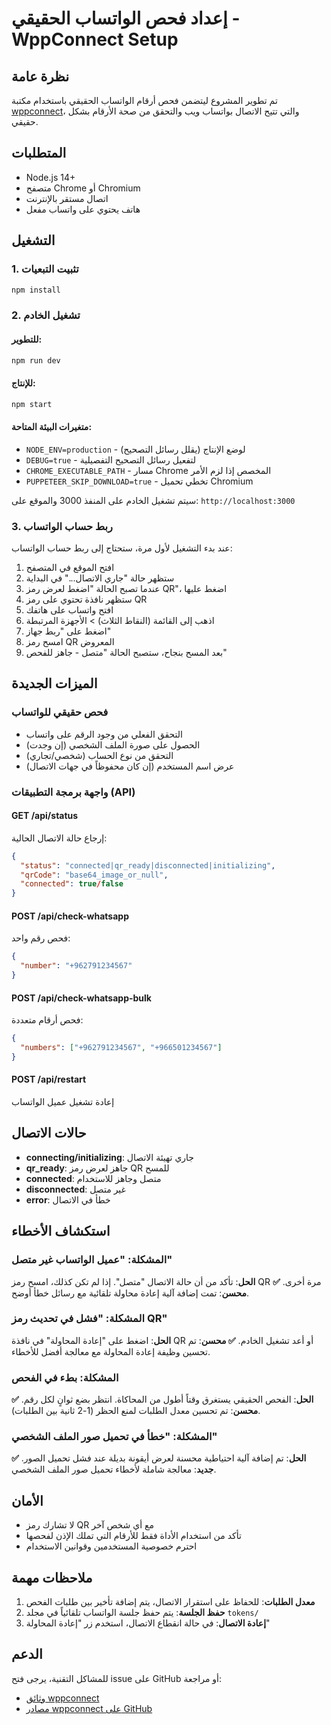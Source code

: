 # إعداد فحص الواتساب الحقيقي - WppConnect Setup

## نظرة عامة

تم تطوير المشروع ليتضمن فحص أرقام الواتساب الحقيقي باستخدام مكتبة [wppconnect](https://wppconnect.io/)، والتي تتيح الاتصال بواتساب ويب والتحقق من صحة الأرقام بشكل حقيقي.

## المتطلبات

- Node.js 14+ 
- متصفح Chrome أو Chromium
- اتصال مستقر بالإنترنت
- هاتف يحتوي على واتساب مفعل

## التشغيل

### 1. تثبيت التبعيات
```bash
npm install
```

### 2. تشغيل الخادم

#### للتطوير:
```bash
npm run dev
```

#### للإنتاج:
```bash
npm start
```

#### متغيرات البيئة المتاحة:
- `NODE_ENV=production` - لوضع الإنتاج (يقلل رسائل التصحيح)
- `DEBUG=true` - لتفعيل رسائل التصحيح التفصيلية
- `CHROME_EXECUTABLE_PATH` - مسار Chrome المخصص إذا لزم الأمر
- `PUPPETEER_SKIP_DOWNLOAD=true` - تخطي تحميل Chromium

سيتم تشغيل الخادم على المنفذ 3000 والموقع على: `http://localhost:3000`

### 3. ربط حساب الواتساب

عند بدء التشغيل لأول مرة، ستحتاج إلى ربط حساب الواتساب:

1. افتح الموقع في المتصفح
2. ستظهر حالة "جاري الاتصال..." في البداية
3. عندما تصبح الحالة "اضغط لعرض رمز QR"، اضغط عليها
4. ستظهر نافذة تحتوي على رمز QR
5. افتح واتساب على هاتفك
6. اذهب إلى القائمة (النقاط الثلاث) > الأجهزة المرتبطة
7. اضغط على "ربط جهاز"
8. امسح رمز QR المعروض
9. بعد المسح بنجاح، ستصبح الحالة "متصل - جاهز للفحص"

## الميزات الجديدة

### فحص حقيقي للواتساب
- التحقق الفعلي من وجود الرقم على واتساب
- الحصول على صورة الملف الشخصي (إن وجدت)
- التحقق من نوع الحساب (شخصي/تجاري)
- عرض اسم المستخدم (إن كان محفوظاً في جهات الاتصال)

### واجهة برمجة التطبيقات (API)

#### GET /api/status
إرجاع حالة الاتصال الحالية:
```json
{
  "status": "connected|qr_ready|disconnected|initializing",
  "qrCode": "base64_image_or_null",
  "connected": true/false
}
```

#### POST /api/check-whatsapp
فحص رقم واحد:
```json
{
  "number": "+962791234567"
}
```

#### POST /api/check-whatsapp-bulk
فحص أرقام متعددة:
```json
{
  "numbers": ["+962791234567", "+966501234567"]
}
```

#### POST /api/restart
إعادة تشغيل عميل الواتساب

## حالات الاتصال

- **connecting/initializing**: جاري تهيئة الاتصال
- **qr_ready**: جاهز لعرض رمز QR للمسح
- **connected**: متصل وجاهز للاستخدام
- **disconnected**: غير متصل
- **error**: خطأ في الاتصال

## استكشاف الأخطاء

### المشكلة: "عميل الواتساب غير متصل"
**الحل**: تأكد من أن حالة الاتصال "متصل". إذا لم تكن كذلك، امسح رمز QR مرة أخرى.
**✅ محسن**: تمت إضافة آلية إعادة محاولة تلقائية مع رسائل خطأ أوضح.

### المشكلة: "فشل في تحديث رمز QR"
**الحل**: اضغط على "إعادة المحاولة" في نافذة QR أو أعد تشغيل الخادم.
**✅ محسن**: تم تحسين وظيفة إعادة المحاولة مع معالجة أفضل للأخطاء.

### المشكلة: بطء في الفحص
**الحل**: الفحص الحقيقي يستغرق وقتاً أطول من المحاكاة. انتظر بضع ثوانٍ لكل رقم.
**✅ محسن**: تم تحسين معدل الطلبات لمنع الحظر (1-2 ثانية بين الطلبات).

### المشكلة: "خطأ في تحميل صور الملف الشخصي"
**الحل**: تم إضافة آلية احتياطية محسنة لعرض أيقونة بديلة عند فشل تحميل الصور.
**✅ جديد**: معالجة شاملة لأخطاء تحميل صور الملف الشخصي.

## الأمان

- لا تشارك رمز QR مع أي شخص آخر
- تأكد من استخدام الأداة فقط للأرقام التي تملك الإذن لفحصها
- احترم خصوصية المستخدمين وقوانين الاستخدام

## ملاحظات مهمة

1. **معدل الطلبات**: للحفاظ على استقرار الاتصال، يتم إضافة تأخير بين طلبات الفحص
2. **حفظ الجلسة**: يتم حفظ جلسة الواتساب تلقائياً في مجلد `tokens/`
3. **إعادة الاتصال**: في حالة انقطاع الاتصال، استخدم زر "إعادة المحاولة"

## الدعم

للمشاكل التقنية، يرجى فتح issue على GitHub أو مراجعة:
- [وثائق wppconnect](https://wppconnect.io/docs/)
- [مصادر wppconnect على GitHub](https://github.com/wppconnect-team/wppconnect)